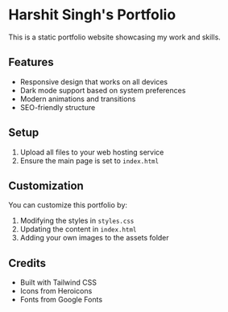 # Harshit Singh's Portfolio

This is a static portfolio website showcasing my work and skills.

## Features
- Responsive design that works on all devices
- Dark mode support based on system preferences
- Modern animations and transitions
- SEO-friendly structure

## Setup
1. Upload all files to your web hosting service
2. Ensure the main page is set to `index.html`

## Customization
You can customize this portfolio by:
1. Modifying the styles in `styles.css`
2. Updating the content in `index.html`
3. Adding your own images to the assets folder

## Credits
- Built with Tailwind CSS
- Icons from Heroicons
- Fonts from Google Fonts
